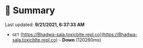 # 📖 Summary
Last updated: **9/21/2021, 6:37:33 AM**

- `GET` [https://Bhadwa-sala.toxicblte.repl.co](https://Bhadwa-sala.toxicblte.repl.co) - **Down** (120260ms)
